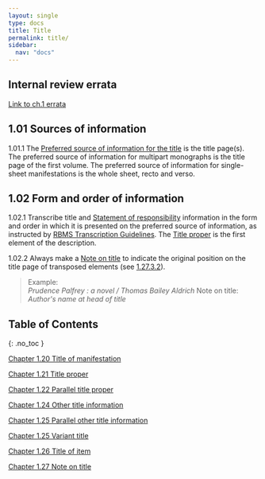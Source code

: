 ```yaml
---
layout: single
type: docs
title: Title
permalink: title/
sidebar:
  nav: "docs"
---
```


## Internal review errata

[Link to ch.1 errata](https://docs.google.com/document/d/1ZQrHST262NmyQBIjqDihNGPaU_Y9rKCN2wiRPtwm-D8/edit)

## 1.01 Sources of information

<a name="1.01.1">1.01.1</a> The [Preferred source of information for the title](/DCRMR/general-rules/Data-provenance/#026-sources-of-information) is the title page(s). The preferred source of information for multipart monographs is the title page of the first volume. The preferred source of information for single-sheet manifestations is the whole sheet, recto and verso. 

## 1.02 Form and order of information

<a name="1.02.1">1.02.1</a> Transcribe title and [Statement of responsibility](/DCRMR/sor/) information in the form and order in which it is presented on the preferred source of information, as instructed by [RBMS Transcription Guidelines](/DCRMR/general-rules/Transcription/). The [Title proper](/DCRMR/title/Title-proper/) is the first element of the description.  

<a name="1.02.2">1.02.2</a> Always make a [Note on title](/DCRMR/title/Note-on-title/) to indicate the original position on the title page of transposed elements (see [1.27.3.2](/DCRMR/title/Note-on-title/#1.27.3.2)).

>Example:  
><CITE>Prudence Palfrey : a novel / Thomas Bailey Aldrich</CITE>
>Note on title: <CITE>Author's name at head of title</CITE>

## Table of Contents
{: .no_toc }

[Chapter 1.20 Title of manifestation](/DCRMR/title/Title-of-manifestation/)

[Chapter 1.21 Title proper](/DCRMR/title/Title-proper/)

[Chapter 1.22 Parallel title proper](/DCRMR/title/Parallel-title-proper/)

[Chapter 1.24 Other title information](/DCRMR/title/Other-title-information/)

[Chapter 1.25 Parallel other title information](/DCRMR/title/Parallel-other-title-information/)

[Chapter 1.25 Variant title](/DCRMR/title/Variant-title/)

[Chapter 1.26 Title of item](/DCRMR/title/Title-of-item/)

[Chapter 1.27 Note on title](/DCRMR/title/Note-on-title/)